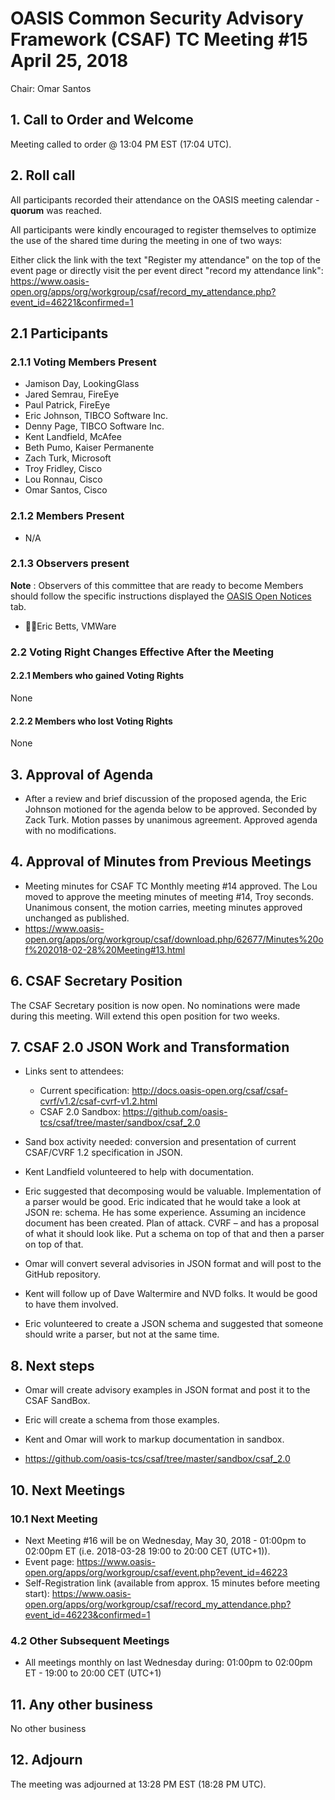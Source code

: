 # OASIS Common Security Advisory Framework (CSAF) TC Meeting #15 April 25, 2018

Chair: Omar Santos

## **1\. Call to Order and Welcome**

Meeting called to order @ 13:04 PM EST (17:04 UTC).

## **2\. Roll call**

All participants recorded their attendance on the OASIS meeting calendar - **quorum** was reached.

All participants were kindly encouraged to register themselves to optimize the use of the shared time during the meeting in one of two ways:

Either click the link with the text "Register my attendance" on the top of the event page or directly visit the per event direct "record my attendance link": <https://www.oasis-open.org/apps/org/workgroup/csaf/record_my_attendance.php?event_id=46221&confirmed=1>

## **2.1 Participants**

### **2.1.1 Voting Members Present**

- Jamison Day, LookingGlass
- Jared Semrau, FireEye
- Paul Patrick, FireEye
- Eric Johnson, TIBCO Software Inc.
- Denny Page, TIBCO Software Inc.
- Kent Landfield, McAfee
- Beth Pumo, Kaiser Permanente
- Zach Turk, Microsoft
- Troy Fridley, Cisco
- Lou Ronnau, Cisco
- Omar Santos, Cisco

### **2.1.2 Members Present**

- N/A

### **2.1.3 Observers present**

**Note** : Observers of this committee that are ready to become Members should follow the specific instructions displayed the [OASIS Open Notices](https://www.oasis-open.org/apps/org/workgroup/csaf/) tab.

- Eric Betts, VMWare

### **2.2 Voting Right Changes Effective After the Meeting**

#### **2.2.1 Members who gained Voting Rights**

None

#### **2.2.2 Members who lost Voting Rights**

None

## **3\. Approval of Agenda**

- After a review and brief discussion of the proposed agenda, the Eric Johnson motioned for the agenda below to be approved. Seconded by Zack Turk. Motion passes by unanimous agreement. Approved agenda with no modifications.

## **4\. Approval of Minutes from Previous Meetings**

- Meeting minutes for CSAF TC Monthly meeting #14 approved. The Lou moved to approve the meeting minutes of meeting #14, Troy seconds. Unanimous consent, the motion carries, meeting minutes approved unchanged as published.
- <https://www.oasis-open.org/apps/org/workgroup/csaf/download.php/62677/Minutes%20of%202018-02-28%20Meeting#13.html>

## **6\. CSAF Secretary Position**

The CSAF Secretary position is now open. No nominations were made during this meeting. Will extend this open position for two weeks.

## **7\. CSAF 2.0 JSON Work and Transformation**

- Links sent to attendees:

  - Current specification: <http://docs.oasis-open.org/csaf/csaf-cvrf/v1.2/csaf-cvrf-v1.2.html>
  - CSAF 2.0 Sandbox: <https://github.com/oasis-tcs/csaf/tree/master/sandbox/csaf_2.0>

- Sand box activity needed: conversion and presentation of current CSAF/CVRF 1.2 specification in JSON.

- Kent Landfield volunteered to help with documentation.

- Eric suggested that decomposing would be valuable. Implementation of a parser would be good. Eric indicated that he would take a look at JSON re: schema. He has some experience. Assuming an incidence document has been created. Plan of attack. CVRF – and has a proposal of what it should look like. Put a schema on top of that and then a parser on top of that.
- Omar will convert several advisories in JSON format and will post to the GitHub repository.
- Kent will follow up of Dave Waltermire and NVD folks. It would be good to have them involved.
- Eric volunteered to create a JSON schema and suggested that someone should write a parser, but not at the same time.

## **8\. Next steps**

- Omar will create advisory examples in JSON format and post it to the CSAF SandBox.
- Eric will create a schema from those examples.
- Kent and Omar will work to markup documentation in sandbox.

- <https://github.com/oasis-tcs/csaf/tree/master/sandbox/csaf_2.0>

## **10\. Next Meetings**

### **10.1 Next Meeting**

- Next Meeting #16 will be on Wednesday, May 30, 2018 - 01:00pm to 02:00pm ET (i.e. 2018-03-28 19:00 to 20:00 CET (UTC+1)).
- Event page: <https://www.oasis-open.org/apps/org/workgroup/csaf/event.php?event_id=46223>
- Self-Registration link (available from approx. 15 minutes before meeting start): <https://www.oasis-open.org/apps/org/workgroup/csaf/record_my_attendance.php?event_id=46223&confirmed=1>

### **4.2 Other Subsequent Meetings**

- All meetings monthly on last Wednesday during: 01:00pm to 02:00pm ET - 19:00 to 20:00 CET (UTC+1)

## **11\. Any other business**

No other business

## **12\. Adjourn**

The meeting was adjourned at 13:28 PM EST (18:28 PM UTC).
